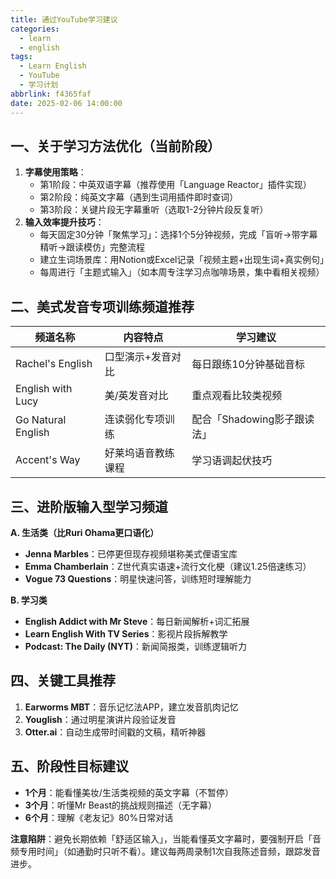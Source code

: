 ```yaml
---
title: 通过YouTube学习建议
categories:
  - learn
  - english
tags:
  - Learn English
  - YouTube
  - 学习计划
abbrlink: f4365faf
date: 2025-02-06 14:00:00
---
```


## 一、关于学习方法优化（当前阶段）

1. **字幕使用策略**：
    - 第1阶段：中英双语字幕（推荐使用「Language Reactor」插件实现）
    - 第2阶段：纯英文字幕（遇到生词用插件即时查词）
    - 第3阶段：关键片段无字幕重听（选取1-2分钟片段反复听）
2. **输入效率提升技巧**：
    - 每天固定30分钟「聚焦学习」：选择1个5分钟视频，完成「盲听→带字幕精听→跟读模仿」完整流程
    - 建立生词场景库：用Notion或Excel记录「视频主题+出现生词+真实例句」
    - 每周进行「主题式输入」（如本周专注学习点咖啡场景，集中看相关视频）

## 二、美式发音专项训练频道推荐

|频道名称|内容特点|学习建议|
|---|---|---|
|Rachel's English|口型演示+发音对比|每日跟练10分钟基础音标|
|English with Lucy|美/英发音对比|重点观看比较类视频|
|Go Natural English|连读弱化专项训练|配合「Shadowing影子跟读法」|
|Accent's Way|好莱坞语音教练课程|学习语调起伏技巧|

## 三、进阶版输入型学习频道

**A. 生活类（比Ruri Ohama更口语化）**

- **Jenna Marbles**：已停更但现存视频堪称美式俚语宝库
- **Emma Chamberlain**：Z世代真实语速+流行文化梗（建议1.25倍速练习）
- **Vogue 73 Questions**：明星快速问答，训练短时理解能力

**B. 学习类**

- **English Addict with Mr Steve**：每日新闻解析+词汇拓展
- **Learn English With TV Series**：影视片段拆解教学
- **Podcast: The Daily (NYT)**：新闻简报类，训练逻辑听力

## 四、关键工具推荐

1. **Earworms MBT**：音乐记忆法APP，建立发音肌肉记忆
2. **Youglish**：通过明星演讲片段验证发音
3. **Otter.ai**：自动生成带时间戳的文稿，精听神器

## 五、阶段性目标建议

- **1个月**：能看懂美妆/生活类视频的英文字幕（不暂停）
- **3个月**：听懂Mr Beast的挑战规则描述（无字幕）
- **6个月**：理解《老友记》80%日常对话

**注意陷阱**：避免长期依赖「舒适区输入」，当能看懂英文字幕时，要强制开启「音频专用时间」（如通勤时只听不看）。建议每两周录制1次自我陈述音频，跟踪发音进步。